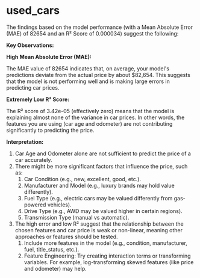 # used_cars
The findings based on the model performance (with a Mean Absolute Error (MAE) of 82654 and an R² Score of 0.000034) suggest the following:

**Key Observations:**

**High Mean Absolute Error (MAE):**

The MAE value of 82654 indicates that, on average, your model's predictions deviate from the actual price by about $82,654. This suggests that the model is not performing well and is making large errors in predicting car prices.

**Extremely Low R² Score:**

The R² score of 3.42e-05 (effectively zero) means that the model is explaining almost none of the variance in car prices. In other words, the features you are using (car age and odometer) are not contributing significantly to predicting the price.

**Interpretation:**
1. Car Age and Odometer alone are not sufficient to predict the price of a car accurately.
2. There might be more significant factors that influence the price, such as:
   1. Car Condition (e.g., new, excellent, good, etc.).
   2. Manufacturer and Model (e.g., luxury brands may hold value differently).
   3. Fuel Type (e.g., electric cars may be valued differently from gas-powered vehicles).
   4. Drive Type (e.g., AWD may be valued higher in certain regions).
   5. Transmission Type (manual vs automatic).
3. The high error and low R² suggest that the relationship between the chosen features and car price is weak or non-linear, meaning other approaches or features should be tested. 
    1. Include more features in the model (e.g., condition, manufacturer, fuel, title_status, etc.).
    2. Feature Engineering: Try creating interaction terms or transforming variables. For example, log-transforming skewed features (like price and odometer) may help.
